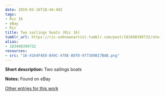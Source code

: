 ```yaml
---
date: 2019-03-16T18:44:49Z
tags:
- Ric 16
- eBay
- Ric
title: Two sailings boats (Ric 16)
tumblr_url: https://ric-unknownartist.tumblr.com/post/183498399732/short-description-two-sailings-boats-notes
alias:
- 183498399732
resources:
- src: "16-9164F4E8-B49C-478E-BEFD-977389B17BAB.png"
---
```


**Short description:** Two sailings boats

**Notes:** Found on eBay

[Other entries for this work](/tags/ric-16)
